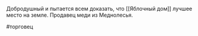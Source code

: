 Добродушный и пытается всем доказать, что [[Яблочный дом]] лучшее место на земле.
Продавец меди из Меднолесья.

#торговец